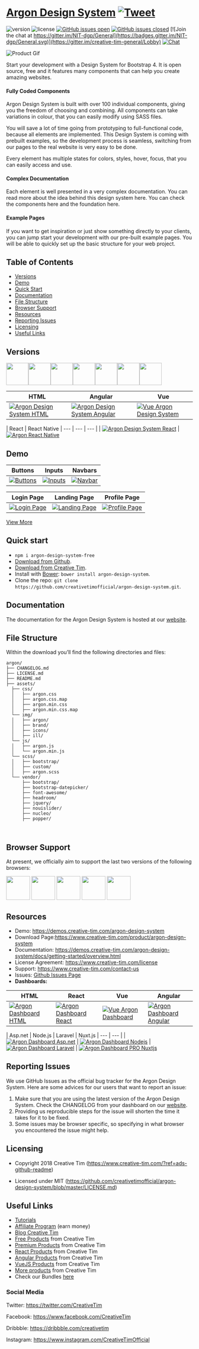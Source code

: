 # [Argon Design System](https://www.creative-tim.com/product/argon-design-system) [![Tweet](https://img.shields.io/twitter/url/http/shields.io.svg?style=social&logo=twitter)](https://twitter.com/share?url=https%3A%2F%2Fwww.creative-tim.com%2Fproduct%2Fargon-design-system&text=Argon%20Design%20System&via=creativetim&hashtags=argon%20%23designsystem)

![version](https://img.shields.io/badge/version-1.1.0-blue.svg)  ![license](https://img.shields.io/badge/license-MIT-blue.svg) [![GitHub issues open](https://img.shields.io/github/issues/creativetimofficial/argon-design-system.svg?maxAge=2592000)](https://github.com/creativetimofficial/argon-design-system/issues?q=is%3Aopen+is%3Aissue) [![GitHub issues closed](https://img.shields.io/github/issues-closed-raw/creativetimofficial/argon-design-system.svg?maxAge=2592000)](https://github.com/creativetimofficial/argon-design-system/issues?q=is%3Aissue+is%3Aclosed) [![Join the chat at https://gitter.im/NIT-dgp/General](https://badges.gitter.im/NIT-dgp/General.svg)](https://gitter.im/creative-tim-general/Lobby) [![Chat](https://img.shields.io/badge/chat-on%20discord-7289da.svg)](https://discord.gg/E4aHAQy)

<p><img src="https://raw.githack.com/creativetimofficial/public-assets/master/argon-design-system/argon-design-system.jpg" alt="Product Gif" /></p>

<p>Start your development with a Design System for Bootstrap 4. It is open source, free and it features many components that can help you create amazing websites.</p>

<h4 id="fully-coded-components">Fully Coded Components</h4>

<p>Argon Design System is built with over 100 individual components, giving you the freedom of choosing and combining. All components can take variations in colour, that you can easily modify using SASS files.</p>

<p>You will save a lot of time going from prototyping to full-functional code, because all elements are implemented. This Design System is coming with prebuilt examples, so the development process is seamless, switching from our pages to the real website is very easy to be done.</p>

<p>Every element has multiple states for colors, styles, hover, focus, that you can easily access and use.</p>

<h4 id="complex-documentation">Complex Documentation</h4>

<p>Each element is well presented in a very complex documentation. You can read more about the idea behind this design system here. You can check the components here and the foundation here.</p>

<h4 id="example-pages">Example Pages</h4>

<p>If you want to get inspiration or just show something directly to your clients, you can jump start your development with our pre-built example pages. You will be able to quickly set up the basic structure for your web project.</p>

## Table of Contents

* [Versions](#versions)
* [Demo](#demo)
* [Quick Start](#quick-start)
* [Documentation](#documentation)
* [File Structure](#file-structure)
* [Browser Support](#browser-support)
* [Resources](#resources)
* [Reporting Issues](#reporting-issues)
* [Licensing](#licensing)
* [Useful Links](#useful-links)

## Versions

[<img src="https://github.com/creativetimofficial/public-assets/blob/master/logos/html-logo.jpg?raw=true" width="60" height="60" />](https://www.creative-tim.com/product/argon-design-system)[<img src="https://github.com/creativetimofficial/public-assets/blob/master/logos/angular-logo.jpg?raw=true" width="60" height="60" />](https://www.creative-tim.com/product/argon-design-system-angular)[<img src="https://github.com/creativetimofficial/public-assets/blob/master/logos/vue-logo.jpg?raw=true" width="60" height="60" />](https://www.creative-tim.com/product/vue-argon-design-system)[<img src="https://github.com/creativetimofficial/public-assets/blob/master/logos/react-logo.jpg?raw=true" width="60" height="60" />](https://www.creative-tim.com/product/argon-design-system-react)[<img src="https://github.com/creativetimofficial/public-assets/blob/master/logos/react-native-logo.jpg?raw=true" width="60" height="60" />](https://www.creative-tim.com/product/argon-react-native)[<img src="https://raw.githubusercontent.com/creativetimofficial/public-assets/master/logos/photoshop-logo.jpg" width="60" height="60" />](https://github.com/creativetimofficial/argon-design-system)[<img src="https://raw.githubusercontent.com/creativetimofficial/public-assets/master/logos/sketch-logo.jpg" width="60" height="60" />](https://github.com/creativetimofficial/argon-design-system)




| HTML | Angular | Vue  |
| --- | --- | ---  |
| [![Argon Design System  HTML](https://github.com/creativetimofficial/public-assets/blob/master/argon-design-system/argon-design-system.jpg?raw=true)](https://www.creative-tim.com/product/argon-design-system)  | [![Argon Design System  Angular](https://github.com/creativetimofficial/public-assets/blob/master/argon-design-system-angular/argon-design-system-angular.jpg?raw=true)](https://www.creative-tim.com/product/argon-design-system-angular)  | [![Vue Argon Design System](https://github.com/creativetimofficial/public-assets/blob/master/vue-argon-design-system/vue-argon-design-system.jpg?raw=true)](https://www.creative-tim.com/product/vue-argon-design-system)

| React | React Native
| ---  | --- | --- |
| [![Argon Design System React](https://github.com/creativetimofficial/public-assets/blob/master/argon-design-system-react/argon-design-system-react.jpg?raw=true)](https://www.creative-tim.com/product/argon-design-system-react) | [![Argon React Native](https://github.com/creativetimofficial/public-assets/blob/master/argon-react-native/arg-rn-thumbnail.jpg?raw=true)](https://demos.creative-tim.com/argon-react-native)

## Demo

| Buttons | Inputs | Navbars  |
| --- | --- | ---  |
| [![Buttons](https://github.com/creativetimofficial/public-assets/blob/master/argon-design-system/buttons.png?raw=true)](https://demos.creative-tim.com/argon-design-system/index.html#buttons)  | [![Inputs](https://github.com/creativetimofficial/public-assets/blob/master/argon-design-system/inputs.png?raw=true)](https://demos.creative-tim.com/argon-design-system/index.html#inputs)  | [![Navbar](https://github.com/creativetimofficial/public-assets/blob/master/argon-design-system/navbars.png?raw=true)](https://demos.creative-tim.com/argon-design-system/index.html#navigation)  

| Login Page | Landing Page | Profile Page  |
| --- | --- | ---  |
| [![Login Page](https://raw.githubusercontent.com/creativetimofficial/public-assets/master/argon-design-system/login-page.png?raw=true)](https://demos.creative-tim.com/argon-design-system/examples/login.html)  | [![Landing Page](https://github.com/creativetimofficial/public-assets/blob/master/argon-design-system/landing-page.png?raw=true)](https://demos.creative-tim.com/argon-design-system/examples/landing.html)  | [![Profile Page](https://github.com/creativetimofficial/public-assets/blob/master/argon-design-system/profile-page.png?raw=true)](https://demos.creative-tim.com/argon-design-system/examples/profile.html)  

[View More](https://demos.creative-tim.com/argon-design-system/index.html)

## Quick start

- `npm i argon-design-system-free`
- [Download from Github](https://github.com/creativetimofficial/argon-design-system/archive/master.zip).
- [Download from Creative Tim](https://www.creative-tim.com/product/argon-design-system).
- Install with [Bower](https://bower.io/): ```bower install argon-design-system```.
- Clone the repo: `git clone https://github.com/creativetimofficial/argon-design-system.git`.


## Documentation

<p>The documentation for the Argon Design System is hosted at our <a href="https://demos.creative-tim.com/argon-design-system/docs/getting-started/overview.html">website</a>.</p>

## File Structure

<p>Within the download you’ll find the following directories and files:</p>

<div class="highlighter-rouge"><div class="highlight"><pre class="highlight"><code>argon/
├── CHANGELOG.md
├── LICENSE.md
├── README.md
├── assets/
  ├── css/
  │   ├── argon.css
  │   ├── argon.css.map
  │   ├── argon.min.css
  │   ├── argon.min.css.map
  └── img/
  │   ├── argon/
  │   ├── brand/
  │   ├── icons/
  │   ├── ill/
  └── js/
  │   ├── argon.js
  │   └── argon.min.js
  └── scss/
  │   ├── bootstrap/
  │   ├── custom/
  │   ├── argon.scss
  └── vendor/
      ├── bootstrap/
      ├── bootstrap-datepicker/
      ├── font-awesome/
      ├── headroom/
      ├── jquery/
      ├── nouislider/
      ├── nucleo/
      ├── popper/

</code></pre></div></div>

## Browser Support

At present, we officially aim to support the last two versions of the following browsers:

<img src="https://github.com/creativetimofficial/public-assets/blob/master/logos/chrome-logo.png?raw=true" width="64" height="64"> <img src="https://raw.githubusercontent.com/creativetimofficial/public-assets/master/logos/firefox-logo.png" width="64" height="64"> <img src="https://raw.githubusercontent.com/creativetimofficial/public-assets/master/logos/edge-logo.png" width="64" height="64"> <img src="https://raw.githubusercontent.com/creativetimofficial/public-assets/master/logos/safari-logo.png" width="64" height="64"> <img src="https://raw.githubusercontent.com/creativetimofficial/public-assets/master/logos/opera-logo.png" width="64" height="64">


## Resources


- Demo: <https://demos.creative-tim.com/argon-design-system>
- Download Page:<https://www.creative-tim.com/product/argon-design-system>
- Documentation: <https://demos.creative-tim.com/argon-design-system/docs/getting-started/overview.html>
- License Agreement: <https://www.creative-tim.com/license>
- Support: <https://www.creative-tim.com/contact-us>
- Issues: [Github Issues Page](https://github.com/creativetimofficial/argon-design-system/issues)
- **Dashboards:**

| HTML | React | Vue  | Angular |
| --- | --- | ---  | ---  |
| [![Argon Dashboard  HTML](https://github.com/creativetimofficial/public-assets/blob/master/argon-dashboard/argon-dashboard.jpg?raw=true)](https://www.creative-tim.com/product/argon-dashboard) | [![Argon Dashboard  React](https://github.com/creativetimofficial/public-assets/blob/master/argon-dashboard-react/argon-dashboard-react.jpg?raw=true)](https://www.creative-tim.com/product/argon-dashboard-react) | [![Vue Argon Dashboard](https://github.com/creativetimofficial/public-assets/blob/master/vue-argon-dashboard/vue-argon-dashboard.jpg?raw=true)](https://www.creative-tim.com/product/vue-argon-dashboard)  | [![ Argon Dashboard Angular](https://github.com/creativetimofficial/public-assets/blob/master/argon-dashboard-angular/argon-dashboard-angular.jpg?raw=true)](https://www.creative-tim.com/product/argon-dashboard-angular)

| Asp.net | Node.js | Laravel | Nuxt.js
| --- | --- |
| [![Argon Dashboard Asp.net](https://github.com/creativetimofficial/public-assets/blob/master/argon-dashboard-aspnet/argon-dashboard-aspnet.jpg?raw=true)](https://www.creative-tim.com/product/argon-dashboard-asp-net) | [![Argon Dashboard Nodejs](https://github.com/creativetimofficial/public-assets/blob/master/argon-dashboard-nodejs/argon-dashboard-nodejs.jpg?raw=true)](https://www.creative-tim.com/product/argon-dashboard-nodejs) | [![Argon Dashboard Laravel](https://github.com/creativetimofficial/public-assets/blob/master/argon-dashboard-laravel/argon-dashboard-laravel.jpg?raw=true)](https://www.creative-tim.com/product/argon-dashboard-laravel) | [![Argon Dashboard PRO Nuxtjs](https://github.com/creativetimofficial/public-assets/blob/master/nuxt-argon-dashboard-pro/nuxt-argon-dashboard-pro.jpg?raw=true)](https://www.creative-tim.com/product/nuxt-argon-dashboard-pro)

## Reporting Issues

We use GitHub Issues as the official bug tracker for the Argon Design System. Here are some advices for our users that want to report an issue:

1. Make sure that you are using the latest version of the Argon Design System. Check the CHANGELOG from your dashboard on our [website](https://www.creative-tim.com/?ref=ads-github-readme).
2. Providing us reproducible steps for the issue will shorten the time it takes for it to be fixed.
3. Some issues may be browser specific, so specifying in what browser you encountered the issue might help.


## Licensing

- Copyright 2018 Creative Tim (https://www.creative-tim.com/?ref=ads-github-readme)

- Licensed under MIT (https://github.com/creativetimofficial/argon-design-system/blob/master/LICENSE.md)

## Useful Links

- [Tutorials](https://www.youtube.com/channel/UCVyTG4sCw-rOvB9oHkzZD1w)
- [Affiliate Program](https://www.creative-tim.com/affiliates/new?ref=ads-github-readme) (earn money)
- [Blog Creative Tim](http://blog.creative-tim.com/)
- [Free Products](https://www.creative-tim.com/bootstrap-themes/free?ref=ads-github-readme) from Creative Tim
- [Premium Products](https://www.creative-tim.com/bootstrap-themes/premium?ref=ads-github-readme) from Creative Tim
- [React Products](https://www.creative-tim.com/bootstrap-themes/react-themes?ref=ads-github-readme) from Creative Tim
- [Angular Products](https://www.creative-tim.com/bootstrap-themes/angular-themes?ref=ads-github-readme) from Creative Tim
- [VueJS Products](https://www.creative-tim.com/bootstrap-themes/vuejs-themes?ref=ads-github-readme) from Creative Tim
- [More products](https://www.creative-tim.com/bootstrap-themes?ref=ads-github-readme) from Creative Tim
- Check our Bundles [here](https://www.creative-tim.com/bundles?ref=ads-github-readme)

### Social Media

Twitter: <https://twitter.com/CreativeTim>

Facebook: <https://www.facebook.com/CreativeTim>

Dribbble: <https://dribbble.com/creativetim>

Instagram: <https://www.instagram.com/CreativeTimOfficial>
